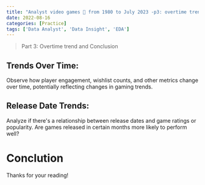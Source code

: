 ```yaml
---
title: "Analyst video games 👾 from 1980 to July 2023 -p3: overtime trend and Conclusion"
date: 2022-08-16
categories: [Practice]
tags: ['Data Analyst', 'Data Insight', 'EDA']
---
```

> Part 3: Overtime trend and Conclusion

## Trends Over Time:

Observe how player engagement, wishlist counts, and other metrics change over time, potentially reflecting changes in gaming trends.

## Release Date Trends:

Analyze if there's a relationship between release dates and game ratings or popularity. Are games released in certain months more likely to perform well?

# Conclution

Thanks for your reading!